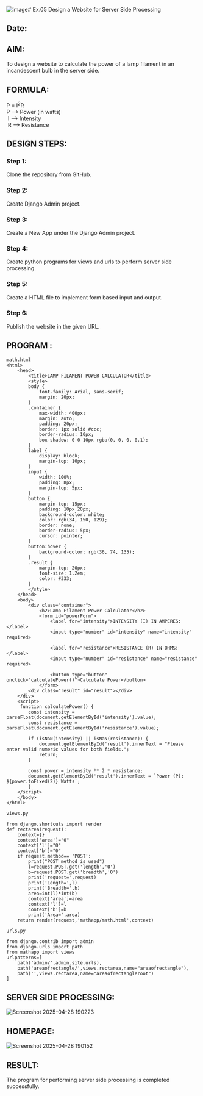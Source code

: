 ![image](https://github.com/user-attachments/assets/b34a2543-8e50-4414-ab6d-bf39e8beec8b)# Ex.05 Design a Website for Server Side Processing
## Date:

## AIM:
 To design a website to calculate the power of a lamp filament in an incandescent bulb in the server side. 


## FORMULA:
P = I<sup>2</sup>R
<br> P --> Power (in watts)
<br> I --> Intensity
<br> R --> Resistance

## DESIGN STEPS:

### Step 1:
Clone the repository from GitHub.

### Step 2:
Create Django Admin project.

### Step 3:
Create a New App under the Django Admin project.

### Step 4:
Create python programs for views and urls to perform server side processing.

### Step 5:
Create a HTML file to implement form based input and output.

### Step 6:
Publish the website in the given URL.

## PROGRAM :

```
math.html
<html>
    <head>
        <title>LAMP FILAMENT POWER CALCULATOR</title>
        <style>
        body {
            font-family: Arial, sans-serif;
            margin: 20px;
        }
        .container {
            max-width: 400px;
            margin: auto;
            padding: 20px;
            border: 1px solid #ccc;
            border-radius: 10px;
            box-shadow: 0 0 10px rgba(0, 0, 0, 0.1);
        }
        label {
            display: block;
            margin-top: 10px;
        }
        input {
            width: 100%;
            padding: 8px;
            margin-top: 5px;
        }
        button {
            margin-top: 15px;
            padding: 10px 20px;
            background-color: white;
            color: rgb(34, 150, 129);
            border: none;
            border-radius: 5px;
            cursor: pointer;
        }
        button:hover {
            background-color: rgb(36, 74, 135);
        }
        .result {
            margin-top: 20px;
            font-size: 1.2em;
            color: #333;
        }
        </style>
    </head>
    <body>
        <div class="container">
            <h2>Lamp Filament Power Calculator</h2>
            <form id="powerForm">
                <label for="intensity">INTENSITY (I) IN AMPERES:</label>
                <input type="number" id="intensity" name="intensity" required>

                <label for="resistance">RESISTANCE (R) IN OHMS:</label>
                <input type="number" id="resistance" name="resistance" required>
                
                <button type="button" onclick="calculatePower()">Calculate Power</button>
            </form>
        <div class="result" id="result"></div>
    </div>
    <script>
     function calculatePower() {
        const intensity = parseFloat(document.getElementById('intensity').value);
        const resistance = parseFloat(document.getElementById('resistance').value);
        
        if (isNaN(intensity) || isNaN(resistance)) {
            document.getElementById('result').innerText = "Please enter valid numeric values for both fields.";
            return;
        }
        
        const power = intensity ** 2 * resistance;
        document.getElementById('result').innerText = `Power (P): ${power.toFixed(2)} Watts`;
        }
    </script>
    </body>
</html>

views.py

from django.shortcuts import render
def rectarea(request):
    context={}
    context['area']="0"
    context['l']="0"
    context['b']="0"
    if request.method== 'POST':
        print("POST method is used")
        l=request.POST.get('length','0')
        b=request.POST.get('breadth','0')
        print('request=',request)
        print('Length=',l)
        print('Breadth=',b)
        area=int(l)*int(b)
        context['area']=area
        context['l']=l
        context['b']=b
        print('Area=',area)
    return render(request,'mathapp/math.html',context)

urls.py

from django.contrib import admin
from django.urls import path
from mathapp import views
urlpatterns=[
    path('admin/',admin.site.urls),
    path('areaofrectangle/',views.rectarea,name="areaofrectangle"),
    path('',views.rectarea,name="areaofrectangleroot")
]
```


## SERVER SIDE PROCESSING:

![Screenshot 2025-04-28 190223](https://github.com/user-attachments/assets/a36aeda9-adca-41ef-92dd-2d43837d7f44)

## HOMEPAGE:

![Screenshot 2025-04-28 190152](https://github.com/user-attachments/assets/a24d6f77-5425-4b20-88ce-5ccf5045a697)

## RESULT:
The program for performing server side processing is completed successfully.
